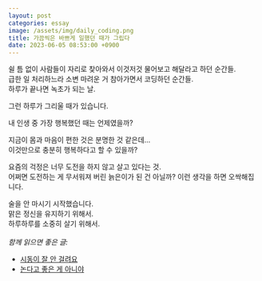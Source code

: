 ```yaml
---
layout: post
categories: essay
image: /assets/img/daily_coding.png
title: 가끔씩은 바쁘게 일했던 때가 그립다
date: 2023-06-05 08:53:00 +0900
---
```


쉴 틈 없이 사람들이 자리로 찾아와서 이것저것 물어보고 해달라고 하던 순간들.  
급한 일 처리하느라 소변 마려운 거 참아가면서 코딩하던 순간들.  
하루가 끝나면 녹초가 되는 날.

그런 하루가 그리울 때가 있습니다.

내 인생 중 가장 행복했던 때는 언제였을까?

지금이 몸과 마음이 편한 것은 분명한 것 같은데...  
이것만으로 충분히 행복하다고 할 수 있을까?

요즘의 걱정은 너무 도전을 하지 않고 살고 있다는 것.  
어쩌면 도전하는 게 무서워져 버린 늙은이가 된 건 아닐까?
이런 생각을 하면 오싹해집니다.

술을 안 마시기 시작했습니다.  
맑은 정신을 유지하기 위해서.  
하루하루를 소중히 살기 위해서.
<br>
<br>
*함께 읽으면 좋은 글:*
* [시동이 잘 안 걸려요](/essay/2022/04/26/late-boot.html)
* [논다고 좋은 게 아니야](/essay/2023/01/25/fire-is-not-that-good.html)